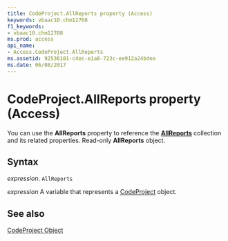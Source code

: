 ```yaml
---
title: CodeProject.AllReports property (Access)
keywords: vbaac10.chm12708
f1_keywords:
- vbaac10.chm12708
ms.prod: access
api_name:
- Access.CodeProject.AllReports
ms.assetid: 92536101-c4ec-e1a8-723c-ee912a24bdee
ms.date: 06/08/2017
---
```



# CodeProject.AllReports property (Access)

You can use the  **AllReports** property to reference the **[AllReports](Access.AllReports.md)** collection and its related properties. Read-only **AllReports** object.


## Syntax

_expression_. `AllReports`

_expression_ A variable that represents a [CodeProject](Access.CodeProject.md) object.


## See also


[CodeProject Object](Access.CodeProject.md)

